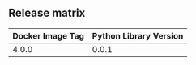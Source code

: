 ## Release matrix

| Docker Image Tag | Python Library Version |
|------------------|------------------------|
| 4.0.0 | 0.0.1 |
